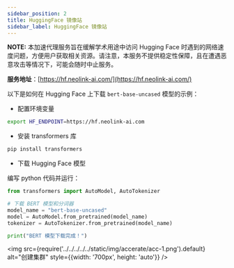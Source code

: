 ```yaml
---
sidebar_position: 2
title: HuggingFace 镜像站
sidebar_label: HuggingFace 镜像站
---
```


__NOTE:__ 本加速代理服务旨在缓解学术用途中访问 Hugging Face 时遇到的网络速度问题，方便用户获取相关资源。请注意，本服务不提供稳定性保障，且在遭遇恶意攻击等情况下，可能会随时中止服务。


**服务地址**：[https://hf.neolink-ai.com/](https://hf.neolink-ai.com/)

以下是如何在 Hugging Face 上下载 `bert-base-uncased` 模型的示例：

- 配置环境变量
  
```bash
export HF_ENDPOINT=https://hf.neolink-ai.com
```

- 安装 transformers 库

```bash
pip install transformers
```

- 下载 Hugging Face 模型

编写 python 代码并运行：

```python
from transformers import AutoModel, AutoTokenizer

# 下载 BERT 模型和分词器
model_name = "bert-base-uncased"
model = AutoModel.from_pretrained(model_name)
tokenizer = AutoTokenizer.from_pretrained(model_name)

print("BERT 模型下载完成！")
```

<img src={require('../../../../../static/img/accerate/acc-1.png').default} alt="创建集群" style={{width: '700px', height: 'auto'}} />
